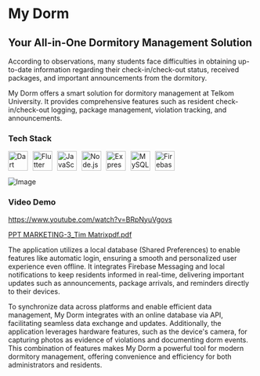 # My Dorm
## Your All-in-One Dormitory Management Solution

According to observations, many students face difficulties in obtaining up-to-date information regarding their check-in/check-out status, received packages, and important announcements from the dormitory.

My Dorm offers a smart solution for dormitory management at Telkom University. It provides comprehensive features such as resident check-in/check-out logging, package management, violation tracking, and announcements.

### Tech Stack

<div style="display: flex; gap: 10px; align-items: center; flex-wrap: wrap;">
  <!-- Dart -->
  <img src="https://cdn.jsdelivr.net/gh/devicons/devicon/icons/dart/dart-original.svg" title="Dart" alt="Dart" height="40"/>

  <!-- Flutter -->
  <img src="https://cdn.jsdelivr.net/gh/devicons/devicon/icons/flutter/flutter-original.svg" title="Flutter" alt="Flutter" height="40"/>

  <!-- JavaScript -->
  <img src="https://cdn.jsdelivr.net/gh/devicons/devicon/icons/javascript/javascript-original.svg" title="JavaScript" alt="JavaScript" height="40"/>

  <!-- Node.js -->
  <img src="https://cdn.jsdelivr.net/gh/devicons/devicon/icons/nodejs/nodejs-original.svg" title="Node.js" alt="Node.js" height="40"/>

  <!-- Express -->
  <img src="https://cdn.jsdelivr.net/gh/devicons/devicon/icons/express/express-original.svg" title="Express" alt="Express" height="40" style="background-color: white;"/>

  <!-- MySQL -->
  <img src="https://cdn.jsdelivr.net/gh/devicons/devicon/icons/mysql/mysql-original.svg" title="MySQL" alt="MySQL" height="40"/>

  <!-- Firebase -->
  <img src="https://cdn.jsdelivr.net/gh/devicons/devicon/icons/firebase/firebase-plain.svg" title="Firebase" alt="Firebase" height="40"/>
</div>

![Image](https://github.com/user-attachments/assets/dd3b923a-1ea7-4742-9e4d-a000b108e588)

### Video Demo

https://www.youtube.com/watch?v=BRpNyuVgovs

[PPT MARKETING-3_Tim Matrixpdf.pdf](https://github.com/user-attachments/files/18328950/PPT.MARKETING-3_Tim.Matrixpdf.pdf)


The application utilizes a local database (Shared Preferences) to enable features like automatic login, ensuring a smooth and personalized user experience even offline. It integrates Firebase Messaging and local notifications to keep residents informed in real-time, delivering important updates such as announcements, package arrivals, and reminders directly to their devices.

To synchronize data across platforms and enable efficient data management, My Dorm integrates with an online database via API, facilitating seamless data exchange and updates. Additionally, the application leverages hardware features, such as the device's camera, for capturing photos as evidence of violations and documenting dorm events. This combination of features makes My Dorm a powerful tool for modern dormitory management, offering convenience and efficiency for both administrators and residents.
